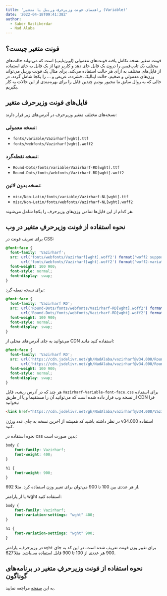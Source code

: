 ```yaml
---
title: 'راهنمای فونت وزیرحرف وریبل یا متغیر (Variable)'
date: '2022-04-18T09:41:38Z'
author:
  - Saber Rastikerdar
  - Nad Alaba
---
```


## فونت متغیر چیست؟

فونت متغیر نسخه تکامل یافته فونت‌های معمولی (اوپن‌تایپ) است که می‌تواند حالت‌‌های مختلف یک تایپ‌فیس را درون یک فایل جای دهد و کاربر تنها از یک فایل به جای استفاده از فایل‌های مختلف به ازای هر حالت استفاده می‌کند. برای مثال یک فونت وریبل می‌تواند وزن‌های معمولی و ضخیم، حالت ایتالیک، فشرده، عریض و ... را یکجا شامل گردد. در حالی که به روال سابق ما مجبور بودیم چندین فایل را برای بهره‌مندی از این حالات به کار بگیریم.

## فایل‌های فونت وزیرحرف متغیر

نسخه‌های مختلف متغیر وزیرحرف در آدرس‌های زیر قرار دارند:

### نسخه معمولی:
- `fonts/variable/Vazirharf[wght].ttf`
- `fonts/webfonts/Vazirharf[wght].woff2`

### نسخه نقطه‌گرد:
- `Round-Dots/fonts/variable/Vazirharf-RD[wght].ttf`
- `Round-Dots/fonts/webfonts/Vazirharf-RD[wght].woff2`

### نسخه بدون لاتین:
- `misc/Non-Latin/fonts/variable/Vazirharf-NL[wght].ttf`
- `misc/Non-Latin/fonts/webfonts/Vazirharf-NL[wght].woff2`

هر کدام از این فایل‌ها تمامی وزن‌های وزیرحرف را یکجا شامل می‌شوند.

## نحوه استفاده از فونت وزیرحرفِ متغیر در وب

برای تعریف فونت در CSS:
```css
@font-face {
  font-family: 'Vazirharf';
  src: url('fonts/webfonts/Vazirharf[wght].woff2') format('woff2 supports variations'),
       url('fonts/webfonts/Vazirharf[wght].woff2') format('woff2-variations');
  font-weight: 100 900;
  font-style: normal;
  font-display: swap;
}
```

برای نسخه نقطه گرد:
```css
@font-face {
  font-family: 'Vazirharf RD';
  src: url('Round-Dots/fonts/webfonts/Vazirharf-RD[wght].woff2') format('woff2 supports variations'),
       url('Round-Dots/fonts/webfonts/Vazirharf-RD[wght].woff2') format('woff2-variations');
  font-weight: 100 900;
  font-style: normal;
  font-display: swap;
}
```

می‌توانید به جای آدرس‌های محلی از CDN استفاده کنید مانند:
```css
@font-face {
  font-family: 'Vazirharf RD';
  src: url('https://cdn.jsdelivr.net/gh/NadAlaba/vazirharf@v34.000/Round-Dots/fonts/webfonts/Vazirharf-RD[wght].woff2') format('woff2 supports variations'),
       url('https://cdn.jsdelivr.net/gh/NadAlaba/vazirharf@v34.000/Round-Dots/fonts/webfonts/Vazirharf-RD[wght].woff2') format('woff2-variations');
  font-weight: 100 900;
  font-style: normal;
  font-display: swap;
}
```

هر چند که در آدرس ریشه، فایل `Vazirharf-Variable-font-face.css` برای استفاده از نسخه وب قرار داده شده است که می‌توانید آن را مستقیما و یا از طریق CDN فرا بخوانید:
```html
<link href="https://cdn.jsdelivr.net/gh/NadAlaba/vazirharf@v34.000/Vazirharf-Variable-font-face.css" rel="stylesheet" type="text/css" />
```

در نظر داشته باشید که همیشه از آخرین نسخه به جای عدد ورژن v34.000 استفاده کنید.


نحوه استفاده در css بدین صورت است:
```css
body {
    font-family: Vazirharf;
    font-weight: 400;
}

h1 {
    font-weight: 900;
}
```
از هر عددی بین 100 تا 900 می‌توان برای تغییر وزن استفاده کرد. مثلا 692.

یا از پارامتر wght استفاده کنید:
```css
body {
    font-family: Vazirharf;
    font-variation-settings: "wght" 400;
}

h1 {
    font-variation-settings: "wght" 900;
}
```
در وزیرحرف، پارامتر `wght` برای تغییر وزن فونت تعریف شده است. در این کد به جای 900 هر عددی از 100 تا 900 قابل استفاده می‌باشد. مثلا 627.

## نحوه استفاده از فونت وزیرحرفِ متغیر در برنامه‌های گوناگون

به این [صفحه](https://NadAlaba.github.io/vazirharf/fa/docs/HELP-fa) مراجعه نمایید.
